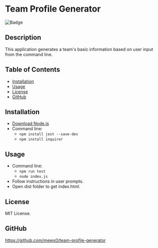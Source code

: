 # Team Profile Generator

![Badge](https://img.shields.io/badge/license-MIT-blue)

## Description
This application generates a team's basic information based on user input from the command line.

## Table of Contents
* [Installation](#installation)
* [Usage](#usage)
* [License](#license)
* [GitHub](#github)

## Installation
* [Download Node.js](https://nodejs.org/en/)
* Command line: 
  * `npm install jest --save-dev`
  * `npm install inquirer`

## Usage
* Command line:
  * `npm run test`
  * `node index.js`
* Follow instructions in user prompts.
* Open dist folder to get index.html.

## License
MIT License.

## GitHub
https://github.com/mews0/team-profile-generator